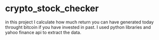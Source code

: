 # crypto_stock_checker
in this project I calculate how much return you can have generated today throught bitcoin if you have invested in past. 
I used python libraries and yahoo finance api to extract the data.
